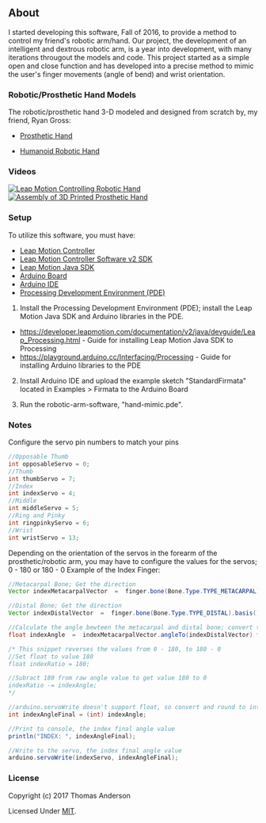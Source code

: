 ## About 
I started developing this software, Fall of 2016, to provide a method to control my friend's robotic arm/hand. Our project, the development of an intelligent and dextrous robotic arm, is a year into development, with many iterations througout the models and code. This project started as a simple open and close function and has developed into a precise method to mimic the user's finger movements (angle of bend) and wrist orientation.

### Robotic/Prosthetic Hand Models
The robotic/prosthetic hand 3-D modeled and designed from scratch by, my friend, Ryan Gross:
* [Prosthetic Hand](https://www.thingiverse.com/thing:1691704)

* [Humanoid Robotic Hand](https://www.thingiverse.com/thing:2269115)

### Videos
[![Leap Motion Controlling Robotic Hand](https://i.ytimg.com/vi/3RT4VxzfR7o/hqdefault.jpg?custom=true&w=336&h=188&stc=true&jpg444=true&jpgq=90&sp=68&sigh=jSdQUH0LPmkBmA_l1RSWCEq4K1U)](https://www.youtube.com/watch?v=3RT4VxzfR7o) 
[![Assembly of 3D Printed Prosthetic Hand](https://i.ytimg.com/vi/RJNDjnWV8Eo/hqdefault.jpg?custom=true&w=336&h=188&stc=true&jpg444=true&jpgq=90&sp=68&sigh=NoO1IPwUvkwjopU-Ku0u-TDZpQE)](https://www.youtube.com/watch?v=RJNDjnWV8Eo)

### Setup
To utilize this software, you must have:
   * [Leap Motion Controller](https://store-us.leapmotion.com/products/leap-motion-controller)
   * [Leap Motion Controller Software v2 SDK](https://developer.leapmotion.com/sdk/v2)
   * [Leap Motion Java SDK](https://developer.leapmotion.com/documentation/java/devguide/Leap_Processing.html)
   * [Arduino Board](https://www.arduino.cc/en/Main/Products)
   * [Arduino IDE](https://www.arduino.cc/en/Main/Software)
   * [Processing Development Environment (PDE)](https://processing.org/download/)
   
1. Install the Processing Development Environment (PDE); install the Leap Motion Java SDK and Arduino libraries in the PDE.
  * https://developer.leapmotion.com/documentation/v2/java/devguide/Leap_Processing.html - Guide for installing Leap Motion Java SDK to Processing
  * https://playground.arduino.cc/Interfacing/Processing - Guide for installing Arduino libraries to the PDE

2. Install Arduino IDE and upload the example sketch "StandardFirmata" located in Examples > Firmata to the Arduino Board

3. Run the robotic-arm-software, "hand-mimic.pde".

### Notes
Configure the servo pin numbers to match your pins
```java
//Opposable Thumb
int opposableServo = 0;
//Thumb
int thumbServo = 7;
//Index
int indexServo = 4;
//Middle
int middleServo = 5;
//Ring and Pinky
int ringpinkyServo = 6;
//Wrist
int wristServo = 13;
```
Depending on the orientation of the servos in the forearm of the prosthetic/robotic arm, you may have to configure the values for the servos; 0 - 180 or 180 - 0
Example of the Index Finger:
```java
//Metacarpal Bone; Get the direction
Vector indexMetacarpalVector  =  finger.bone(Bone.Type.TYPE_METACARPAL).basis().getZBasis();

//Distal Bone; Get the direction
Vector indexDistalVector  =  finger.bone(Bone.Type.TYPE_DISTAL).basis().getZBasis();

//Calculate the angle bewteen the metacarpal and distal bone; convert to degrees.
float indexAngle  =  indexMetacarpalVector.angleTo(indexDistalVector) * 180/PI;

/* This snippet reverses the values from 0 - 180, to 180 - 0
//Set float to value 180
float indexRatio = 180;

//Subract 180 from raw angle value to get value 180 to 0
indexRatio -= indexAngle;
*/

//arduino.servoWrite doesn't support float, so convert and round to integer
int indexAngleFinal = (int) indexAngle;

//Print to console, the index final angle value
println("INDEX: ", indexAngleFinal);

//Write to the servo, the index final angle value
arduino.servoWrite(indexServo, indexAngleFinal);  
```
### License
Copyright (c) 2017 Thomas Anderson

Licensed Under [MIT](https://github.com/tt-anderson/robotic-arm-software/blob/master/LICENSE).

